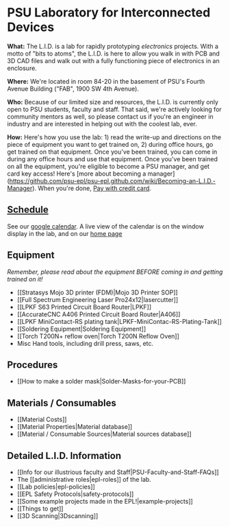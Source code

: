 # PSU Laboratory for Interconnected Devices

**What:** The L.I.D. is a lab for rapidly prototyping *electronics* projects. With a motto of "bits to atoms", the L.I.D. is here to allow you walk in with PCB and 3D CAD files and walk out with a fully functioning piece of electronics in an enclosure.

**Where:** We're located in room 84-20 in the basement of PSU's Fourth Avenue Building ("FAB", 1900 SW 4th Avenue).

**Who:** Because of our limited size and resources, the L.I.D. is currently only open to PSU students, faculty and staff. That said, we're actively looking for community mentors as well, so please contact us if you're an engineer in industry and are interested in helping out with the coolest lab, ever.

**How:** Here's how you use the lab: 1) read the write-up and directions on the piece of equipment you want to get trained on, 2) during office hours, go get trained on that equipment. Once you've been trained, you can come in during any office hours and use that equipment. Once you've been trained on all the equipment, you're eligible to become a PSU manager, and get card key access! Here's [more about becoming a manager] (https://github.com/psu-epl/psu-epl.github.com/wiki/Becoming-an-L.I.D.-Manager). When you're done, [Pay with credit card](https://github.com/psu-epl/psu-epl.github.com/wiki/Checkout).

## [Schedule](https://www.google.com/calendar/embed?src=epl.pdx%40gmail.com&ctz=America/Los_Angeles)

See our [google calendar](https://www.google.com/calendar/embed?src=epl.pdx%40gmail.com&ctz=America/Los_Angeles). A live view of the calendar is on the window display in the lab, and on our [home page](http://psu-epl.github.io/)
## Equipment

*Remember, please read about the equipment BEFORE coming in and getting trained on it!*

- [[Stratasys Mojo 3D printer (FDM)|Mojo 3D Printer SOP]]
- [[Full Spectrum Engineering Laser Pro24x12|lasercutter]]
- [[LPKF S63 Printed Circuit Board Router|LPKF]]
- [[AccurateCNC A406 Printed Circuit Board Router|A406]]
- [[LPKF MiniContact-RS plating tank|LPKF-MiniContac-RS-Plating-Tank]]
- [[Soldering Equipment|Soldering Equipment]]
- [[Torch T200N+ reflow oven|Torch T200N Reflow Oven]]
- Misc Hand tools, including drill press, saws, etc.

## Procedures

- [[How to make a solder mask|Solder-Masks-for-your-PCB]]

## Materials / Consumables

- [[Material Costs]]
- [[Material Properties|Material database]]
- [[Material / Consumable Sources|Material sources database]]


## Detailed L.I.D. Information

- [[Info for our illustrious faculty and Staff|PSU-Faculty-and-Staff-FAQs]]
- The [[administrative roles|epl-roles]] of the lab.
- [[Lab policies|epl-policies]]
- [[EPL Safety Protocols|safety-protocols]]
- [[Some example projects made in the EPL!|example-projects]]
- [[Things to get]]
- [[3D Scanning|3Dscanning]]

